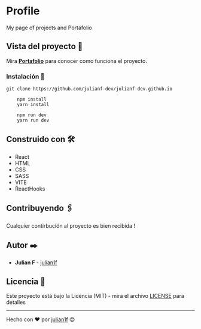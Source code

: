 # Profile

My page of projects and Portafolio

## Vista del proyecto 🚀

Mira **[Portafolio](https://julianf-dev.netlify.app/)** para conocer como funciona el proyecto.

### Instalación 🔧

```
git clone https://github.com/julianf-dev/julianf-dev.github.io
```

```
    npm install
    yarn install
```

```
    npm run dev
    yarn run dev
```

## Construido con 🛠️

- React
- HTML
- CSS
- SASS
- VITE
- ReactHooks

## Contribuyendo 🖇️

Cualquier contirbución al proyecto es bien recibida !

## Autor ✒️

- **Julian F** - [julian1f](https://github.com/julianf-dev)

## Licencia 📄

Este proyecto está bajo la Licencia (MIT) - mira el archivo [LICENSE](LICENSE) para detalles

---

Hecho con ❤️ por [julian1f](https://github.com/julianf-dev) 😊
